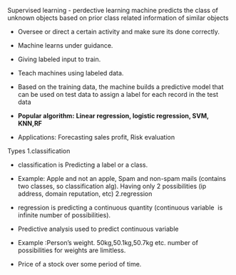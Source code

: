 Supervised learning - perdective learning machine predicts the class of unknown objects based on prior class related information of similar objects

-   Oversee or direct a certain activity and make sure its done correctly.
    
-   Machine learns under guidance.
    
-   Giving labeled input to train.
    
-   Teach machines using labeled data.
    
-   Based on the training data, the machine builds a predictive model that can be used on test data to assign a label for each record in the test data
-   **Popular algorithm:**
 **Linear regression, logistic regression, SVM, KNN,RF**

- Applications:
Forecasting sales profit, Risk evaluation
    
Types
1.classification 
-   classification is Predicting a label or a class.
    
-   Example: Apple and not an apple, Spam and non-spam mails (contains two classes, so classification alg). Having only 2 possibilities (ip address, domain reputation, etc)
2.regression
-   regression is predicting a continuous quantity (continuous variable  is infinite number of possibilities).
    
-   Predictive analysis used to predict continuous variable
    
-   Example :Person’s weight. 50kg,50.1kg,50.7kg etc. number of possibilities for weights are limitless.
    
-   Price of a stock over some period of time.
    





